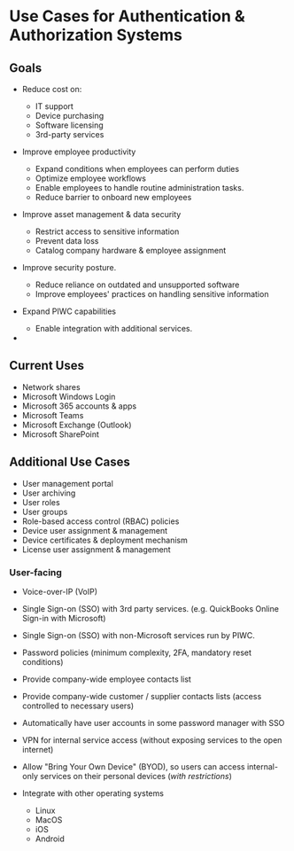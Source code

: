 # Use Cases for Authentication & Authorization Systems

## Goals

- Reduce cost on:
  - IT support
  - Device purchasing
  - Software licensing
  - 3rd-party services

- Improve employee productivity
  - Expand conditions when employees can perform duties
  - Optimize employee workflows
  - Enable employees to handle routine administration tasks.
  - Reduce barrier to onboard new employees

- Improve asset management & data security
  - Restrict access to sensitive information
  - Prevent data loss
  - Catalog company hardware & employee assignment

- Improve security posture.
  - Reduce reliance on outdated and unsupported software
  - Improve employees' practices on handling sensitive information

- Expand PIWC capabilities
  - Enable integration with additional services.

-

## Current Uses

- Network shares
- Microsoft Windows Login
- Microsoft 365 accounts & apps
- Microsoft Teams
- Microsoft Exchange (Outlook)
- Microsoft SharePoint

## Additional Use Cases

- User management portal
- User archiving
- User roles
- User groups
- Role-based access control (RBAC) policies
- Device user assignment & management
- Device certificates & deployment mechanism
- License user assignment & management

### User-facing

- Voice-over-IP (VoIP)
- Single Sign-on (SSO) with 3rd party services. (e.g. QuickBooks Online Sign-in with Microsoft)
- Single Sign-on (SSO) with non-Microsoft services run by PIWC.
- Password policies (minimum complexity, 2FA, mandatory reset conditions)
- Provide company-wide employee contacts list
- Provide company-wide customer / supplier contacts lists (access controlled to necessary users)
- Automatically have user accounts in some password manager with SSO

- VPN for internal service access (without exposing services to the open internet)
- Allow "Bring Your Own Device" (BYOD), so users can access internal-only services on their personal devices (*with restrictions*)
- Integrate with other operating systems
  - Linux
  - MacOS
  - iOS
  - Android
